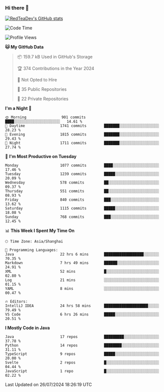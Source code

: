 ### Hi there 👋

<!--
**RedTeaDev/RedTeaDev** is a ✨ _special_ ✨ repository because its `README.md` (this file) appears on your GitHub profile.

Here are some ideas to get you started:

- 🔭 I’m currently working on ...
- 🌱 I’m currently learning ...
- 👯 I’m looking to collaborate on ...
- 🤔 I’m looking for help with ...
- 💬 Ask me about ...
- 📫 How to reach me: ...
- 😄 Pronouns: ...
- ⚡ Fun fact: ...
-->

<!--
[![wakatime](https://wakatime.com/badge/user/6b101ed0-04c0-4490-9283-eb61f2efff96.svg)](https://wakatime.com/@6b101ed0-04c0-4490-9283-eb61f2efff96)
!-->

[![RedTeaDev's GitHub stats](https://github-readme-stats.vercel.app/api?username=RedTeaDev)](https://github.com/anuraghazra/github-readme-stats)
<!--
[![willianrod's wakatime stats](https://github-readme-stats.vercel.app/api/wakatime?username=RedTeaDev)](https://github.com/anuraghazra/github-readme-stats)
!-->
<!--START_SECTION:waka-->
![Code Time](http://img.shields.io/badge/Code%20Time-2%2C429%20hrs%2048%20mins-blue)

![Profile Views](http://img.shields.io/badge/Profile%20Views-0-blue)

**🐱 My GitHub Data** 

> 📦 159.7 kB Used in GitHub's Storage 
 > 
> 🏆 374 Contributions in the Year 2024
 > 
> 🚫 Not Opted to Hire
 > 
> 📜 35 Public Repositories 
 > 
> 🔑 22 Private Repositories 
 > 
**I'm a Night 🦉** 

```text
🌞 Morning                901 commits         ████░░░░░░░░░░░░░░░░░░░░░   14.61 % 
🌆 Daytime                1741 commits        ███████░░░░░░░░░░░░░░░░░░   28.23 % 
🌃 Evening                1815 commits        ███████░░░░░░░░░░░░░░░░░░   29.43 % 
🌙 Night                  1711 commits        ███████░░░░░░░░░░░░░░░░░░   27.74 % 
```
📅 **I'm Most Productive on Tuesday** 

```text
Monday                   1077 commits        ████░░░░░░░░░░░░░░░░░░░░░   17.46 % 
Tuesday                  1239 commits        █████░░░░░░░░░░░░░░░░░░░░   20.09 % 
Wednesday                578 commits         ██░░░░░░░░░░░░░░░░░░░░░░░   09.37 % 
Thursday                 551 commits         ██░░░░░░░░░░░░░░░░░░░░░░░   08.93 % 
Friday                   840 commits         ███░░░░░░░░░░░░░░░░░░░░░░   13.62 % 
Saturday                 1115 commits        █████░░░░░░░░░░░░░░░░░░░░   18.08 % 
Sunday                   768 commits         ███░░░░░░░░░░░░░░░░░░░░░░   12.45 % 
```


📊 **This Week I Spent My Time On** 

```text
🕑︎ Time Zone: Asia/Shanghai

💬 Programming Languages: 
Java                     22 hrs 6 mins       ██████████████████░░░░░░░   70.35 % 
Markdown                 7 hrs 49 mins       ██████░░░░░░░░░░░░░░░░░░░   24.91 % 
XML                      52 mins             █░░░░░░░░░░░░░░░░░░░░░░░░   02.80 % 
Log                      21 mins             ░░░░░░░░░░░░░░░░░░░░░░░░░   01.15 % 
YAML                     8 mins              ░░░░░░░░░░░░░░░░░░░░░░░░░   00.47 % 

🔥 Editors: 
IntelliJ IDEA            24 hrs 58 mins      ████████████████████░░░░░   79.49 % 
VS Code                  6 hrs 26 mins       █████░░░░░░░░░░░░░░░░░░░░   20.51 % 
```

**I Mostly Code in Java** 

```text
Java                     17 repos            █████████░░░░░░░░░░░░░░░░   37.78 % 
Python                   14 repos            ████████░░░░░░░░░░░░░░░░░   31.11 % 
TypeScript               9 repos             █████░░░░░░░░░░░░░░░░░░░░   20.00 % 
Svelte                   2 repos             █░░░░░░░░░░░░░░░░░░░░░░░░   04.44 % 
JavaScript               1 repo              █░░░░░░░░░░░░░░░░░░░░░░░░   02.22 % 
```




 Last Updated on 26/07/2024 18:26:19 UTC
<!--END_SECTION:waka-->


